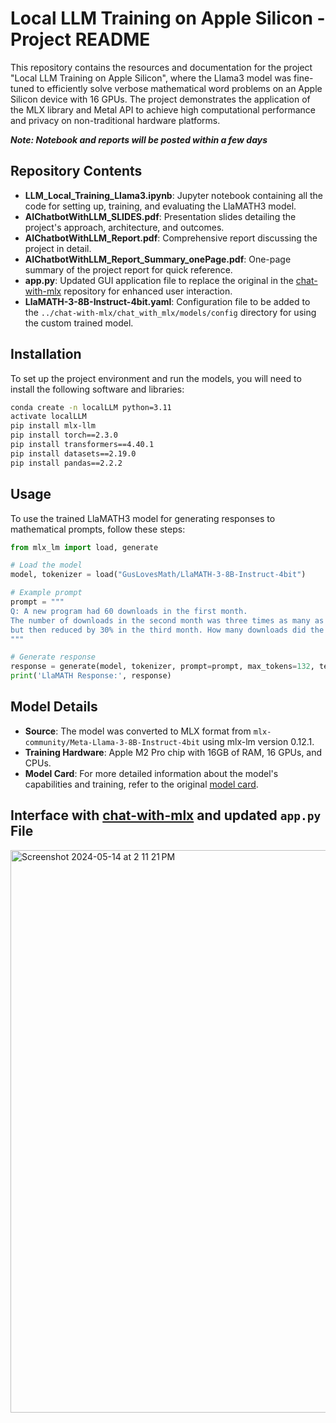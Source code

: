 # Local LLM Training on Apple Silicon - Project README

This repository contains the resources and documentation for the project "Local LLM Training on Apple Silicon", where the Llama3 model was fine-tuned to efficiently solve verbose mathematical word problems on an Apple Silicon device with 16 GPUs. The project demonstrates the application of the MLX library and Metal API to achieve high computational performance and privacy on non-traditional hardware platforms.

***Note: Notebook and reports will be posted within a few days***

## Repository Contents
- **LLM_Local_Training_Llama3.ipynb**: Jupyter notebook containing all the code for setting up, training, and evaluating the LlaMATH3 model.
- **AIChatbotWithLLM_SLIDES.pdf**: Presentation slides detailing the project's approach, architecture, and outcomes.
- **AIChatbotWithLLM_Report.pdf**: Comprehensive report discussing the project in detail.
- **AIChatbotWithLLM_Report_Summary_onePage.pdf**: One-page summary of the project report for quick reference.
- **app.py**: Updated GUI application file to replace the original in the [chat-with-mlx](https://github.com/qnguyen3/chat-with-mlx.git) repository for enhanced user interaction.
- **LlaMATH-3-8B-Instruct-4bit.yaml**: Configuration file to be added to the `../chat-with-mlx/chat_with_mlx/models/config` directory for using the custom trained model.

## Installation
To set up the project environment and run the models, you will need to install the following software and libraries:

```bash
conda create -n localLLM python=3.11
activate localLLM
pip install mlx-llm
pip install torch==2.3.0
pip install transformers==4.40.1
pip install datasets==2.19.0
pip install pandas==2.2.2
```

## Usage
To use the trained LlaMATH3 model for generating responses to mathematical prompts, follow these steps:

```python
from mlx_lm import load, generate

# Load the model
model, tokenizer = load("GusLovesMath/LlaMATH-3-8B-Instruct-4bit")

# Example prompt
prompt = """
Q: A new program had 60 downloads in the first month.
The number of downloads in the second month was three times as many as the first month,
but then reduced by 30% in the third month. How many downloads did the program have total over the three months?
"""

# Generate response
response = generate(model, tokenizer, prompt=prompt, max_tokens=132, temp=0.0, verbose=True)
print('LlaMATH Response:', response)
```

## Model Details
- **Source**: The model was converted to MLX format from `mlx-community/Meta-Llama-3-8B-Instruct-4bit` using mlx-lm version 0.12.1.
- **Training Hardware**: Apple M2 Pro chip with 16GB of RAM, 16 GPUs, and CPUs.
- **Model Card**: For more detailed information about the model's capabilities and training, refer to the original [model card](https://huggingface.co/GusLovesMath/LlaMATH-3-8B-Instruct-4bit).

## Interface with [chat-with-mlx](https://github.com/qnguyen3/chat-with-mlx.git) and updated `app.py` File
<img width="900" alt="Screenshot 2024-05-14 at 2 11 21 PM" src="https://github.com/GusLovesMath/Local_LLM_Training_Apple_Silicon/assets/109978367/2f310164-f38e-429e-9476-7b471931d652">

